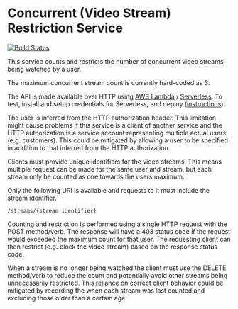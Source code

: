 Concurrent (Video Stream) Restriction Service
=

[![Build Status](https://travis-ci.org/grahamdyson/concurrent-restriction-service.svg?branch=master)](https://travis-ci.org/grahamdyson/concurrent-restriction-service)

This service counts and restricts the number of concurrent video streams being watched by a user.

The maximum concurrent stream count is currently hard-coded as 3.

The API is made available over HTTP using [AWS Lambda](https://aws.amazon.com/lambda/) / [Serverless](https://serverless.com/). To test, install and setup credentials for Serverless, and deploy ([instructions](https://serverless.com/framework/docs/providers/aws/guide/)).

The user is inferred from the HTTP authorization header. This limitation might cause problems if this service is a client of another service and the HTTP authorization is a service account representing multiple actual users (e.g. customers). This could be mitigated by allowing a user to be specified in addition to that inferred from the HTTP authorization.

Clients must provide unique identifiers for the video streams. This means multiple request can be made for the same user and stream, but each stream only be counted as one towards the users maximum.

Only the following URI is available and requests to it must include the stream identifier.

```
/streams/{stream identifier}
```

Counting and restriction is performed using a single HTTP request with the POST method/verb. The response will have a 403 status code if the request would exceeded the maximum count for that user. The requesting client can then restrict (e.g. block the video stream) based on the response status code.

When a stream is no longer being watched the client must use the DELETE method/verb to reduce the count and potentially avoid other streams being unnecessarily restricted. This reliance on correct client behavior could be mitigated by recording the when each stream was last counted and excluding those older than a certain age.